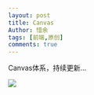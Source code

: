 ```yaml
---
layout: post
title: Canvas
Author: 惜余
tags: [前端,原创]
comments: true
---
```


<div>
<p>Canvas体系，持续更新...</p>
<image src="/myblog/images/canvas.png"/>
</div>